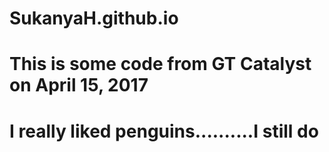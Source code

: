 # SukanyaH.github.io
# This is some code from GT Catalyst on April 15, 2017
# I really liked penguins..........I still do